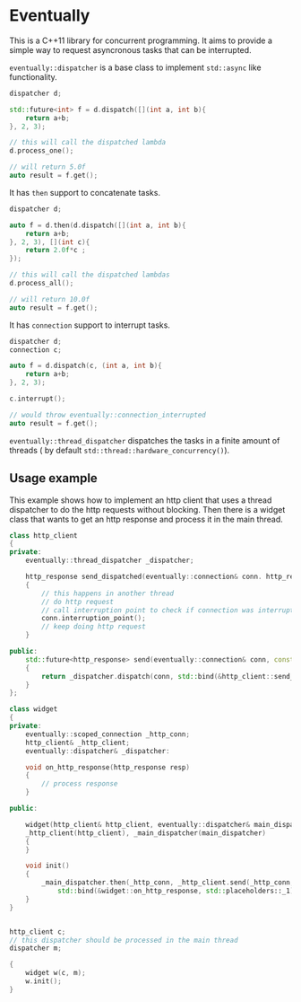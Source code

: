 Eventually
==========

This is a C++11 library for concurrent programming.
It aims to provide a simple way to request asyncronous tasks
that can be interrupted.

`eventually::dispatcher` is a base class to implement `std::async` like functionality.

```c++
dispatcher d;

std::future<int> f = d.dispatch([](int a, int b){
    return a+b;
}, 2, 3);

// this will call the dispatched lambda
d.process_one();

// will return 5.0f
auto result = f.get();
```

It has `then` support to concatenate tasks.

```c++
dispatcher d;

auto f = d.then(d.dispatch([](int a, int b){
    return a+b;
}, 2, 3), [](int c){
    return 2.0f*c ;
});

// this will call the dispatched lambdas
d.process_all();

// will return 10.0f
auto result = f.get();
```

It has `connection` support to interrupt tasks.

```c++
dispatcher d;
connection c;

auto f = d.dispatch(c, (int a, int b){
    return a+b;
}, 2, 3);

c.interrupt();

// would throw eventually::connection_interrupted
auto result = f.get();
```

`eventually::thread_dispatcher` dispatches the tasks in a finite amount of threads
( by default `std::thread::hardware_concurrency()`).

## Usage example

This example shows how to implement an http client that uses a thread dispatcher
to do the http requests without blocking. Then there is a widget class that wants
to get an http response and process it in the main thread.

```c++
class http_client
{
private:
    eventually::thread_dispatcher _dispatcher;

    http_response send_dispatched(eventually::connection& conn. http_request req)
    {
        // this happens in another thread
        // do http request
        // call interruption point to check if connection was interrupted
        conn.interruption_point();
        // keep doing http request
    }

public:
    std::future<http_response> send(eventually::connection& conn, const http_request& req)
    {
        return _dispatcher.dispatch(conn, std::bind(&http_client::send_dispatched, this, conn, req));
    }
};

class widget
{
private:
    eventually::scoped_connection _http_conn;
    http_client& _http_client;
    eventually::dispatcher& _dispatcher:

    void on_http_response(http_response resp)
    {
        // process response
    }

public:

    widget(http_client& http_client, eventually::dispatcher& main_dispatcher):
    _http_client(http_client), _main_dispatcher(main_dispatcher)
    {
    }

    void init()
    {
        _main_dispatcher.then(_http_conn, _http_client.send(_http_conn, req),
            std::bind(&widget::on_http_response, std::placeholders::_1));
    }
}


http_client c;
// this dispatcher should be processed in the main thread
dispatcher m;

{
    widget w(c, m);
    w.init();
}

```
